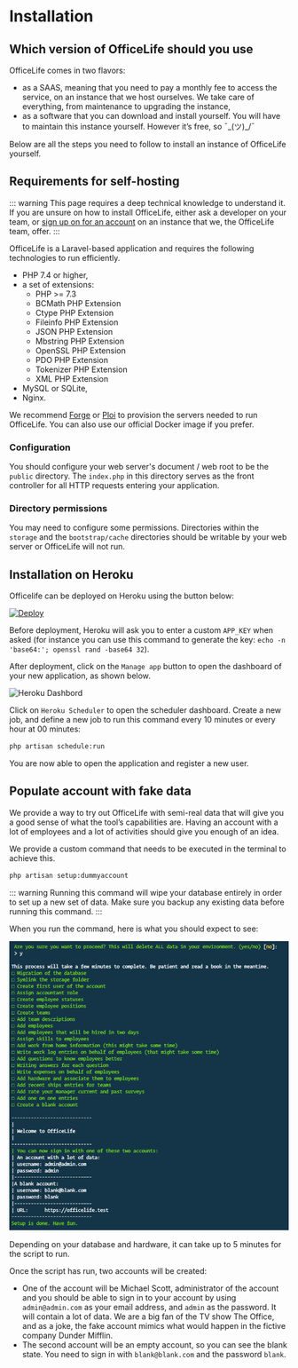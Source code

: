 # Installation

## Which version of OfficeLife should you use

OfficeLife comes in two flavors:

* as a SAAS, meaning that you need to pay a monthly fee to access the service, on an instance that we host ourselves. We take care of everything, from maintenance to upgrading the instance,
* as a software that you can download and install yourself. You will have to maintain this instance yourself. However it’s free, so ¯\_(ツ)_/¯

Below are all the steps you need to follow to install an instance of OfficeLife yourself.

## Requirements for self-hosting

::: warning
This page requires a deep technical knowledge to understand it. If you are unsure on how to install OfficeLife, either ask a developer on your team, or [sign up on for an account](https://officelife.io) on an instance that we, the OfficeLife team, offer.
:::

OfficeLife is a Laravel-based application and requires the following technologies to run efficiently.

* PHP 7.4 or higher,
* a set of extensions:
  * PHP >= 7.3
  * BCMath PHP Extension
  * Ctype PHP Extension
  * Fileinfo PHP Extension
  * JSON PHP Extension
  * Mbstring PHP Extension
  * OpenSSL PHP Extension
  * PDO PHP Extension
  * Tokenizer PHP Extension
  * XML PHP Extension
* MySQL or SQLite,
* Nginx.

We recommend [Forge](https://forge.laravel.com) or [Ploi](https://ploi.io/) to provision the servers needed to run OfficeLife. You can also use our official Docker image if you prefer.

### Configuration

You should configure your web server's document / web root to be the `public` directory. The `index.php` in this directory serves as the front controller for all HTTP requests entering your application.

### Directory permissions

You may need to configure some permissions. Directories within the `storage` and the `bootstrap/cache` directories should be writable by your web server or OfficeLife will not run.

## Installation on Heroku

Officelife can be deployed on Heroku using the button below:

[![Deploy](https://www.herokucdn.com/deploy/button.svg)](https://heroku.com/deploy?template=https://github.com/officelifehq/officelife/tree/main)

Before deployment, Heroku will ask you to enter a custom `APP_KEY` when asked (for instance you can use this command to generate the key: `echo -n 'base64:'; openssl rand -base64 32`).

After deployment, click on the `Manage app` button to open the dashboard of your new application, as shown below.

![Heroku Dashbord](./img/heroku_dashboard.png)

Click on `Heroku Scheduler` to open the scheduler dashboard. Create a new job, and define a new job to run this command every 10 minutes or every hour at 00 minutes:

```sh
php artisan schedule:run
```

You are now able to open the application and register a new user.

## Populate account with fake data

We provide a way to try out OfficeLife with semi-real data that will give you a good sense of what the tool’s capabilities are. Having an account with a lot of employees and a lot of activities should give you enough of an idea.

We provide a custom command that needs to be executed in the terminal to achieve this.

``` bash
php artisan setup:dummyaccount
```

::: warning
Running this command will wipe your database entirely in order to set up a new set of data. Make sure you backup any existing data before running this command.
:::

When you run the command, here is what you should expect to see:

![Dump of the setup dummy account process](./img/installation-dummy.png)

Depending on your database and hardware, it can take up to 5 minutes for the script to run.

Once the script has run, two accounts will be created:

* One of the account will be Michael Scott, administrator of the account and you should be able to sign in to your account by using `admin@admin.com` as your email address, and `admin` as the password. It will contain a lot of data. We are a big fan of the TV show The Office, and as a joke, the fake account mimics what would happen in the fictive company Dunder Mifflin.
* The second account will be an empty account, so you can see the blank state. You need to sign in with `blank@blank.com` and the password `blank`.
